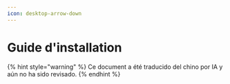 ```yaml
---
icon: desktop-arrow-down
---
```

# Guide d'installation


{% hint style="warning" %}
Ce document a été traducido del chino por IA y aún no ha sido revisado.
{% endhint %}


